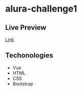 # alura-challenge1

## Live Preview

[Link](https://alura-challenge1.netlify.app/)

## Techonologies

- Vue
- HTML
- CSS
- Bootstrap
